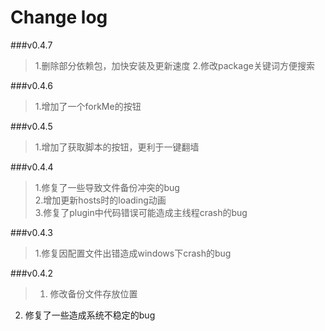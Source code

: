 # Change log

###v0.4.7
> 1.删除部分依赖包，加快安装及更新速度
> 2.修改package关键词方便搜索

###v0.4.6
> 1.增加了一个forkMe的按钮

###v0.4.5
> 1.增加了获取脚本的按钮，更利于一键翻墙

###v0.4.4

> 1.修复了一些导致文件备份冲突的bug             
2.增加更新hosts时的loading动画          
3.修复了plugin中代码错误可能造成主线程crash的bug           

###v0.4.3

> 1.修复因配置文件出错造成windows下crash的bug       

###v0.4.2 
> 1. 修改备份文件存放位置           
2. 修复了一些造成系统不稳定的bug       